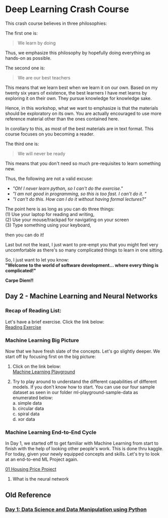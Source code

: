 # Deep Learning  Crash Course

This crash course believes in three philosophies:

The first one is:
> We learn by doing

Thus, we emphasize this philosophy by hopefully doing everything as hands-on as possible.

The second one is: 
> We are our best teachers

This means that we learn best when we learn it on our own. Based on my twenty six years of existence, the best learners I have met learns by exploring it on their own. They pursue knowledge for knowledge sake. 

Hence, in this workshop, what we want to emphasize is that the materials should be exploratory on its own. You are actually encouraged to use more reference material other than the ones contained here. 

In corollary to this, as most of the best materials are in text format. This course focuses on you becoming a reader. 

The third one is:
> We will never be ready

This means that you don't need so much pre-requisites to learn something new. 

Thus, the following are not a valid excuse:  
- *"Oh! I never learn python, so I can't do the exercise."*
- *"I am not good in programming, so this is too fast. I can't do it. "*
- *"I can't do this. How can I do it without having formal lectures?"*

The point here is as long as you can do three things:      
(1) Use your laptop for reading and writing,    
(2) Use your mouse/trackpad for navigating on your screen   
(3) Type something using your keyboard,    

then you can do it!

Last but not the least, I just want to pre-empt you that you might feel very uncomfortable as there's so many complicated things to learn in one sitting. 

So, I just want to let you know:   
**"Welcome to the world of software development... where every thing is complicated!"**

**Carpe Diem!!**

## Day 2 - Machine Learning and Neural Networks

### Recap of Reading List:

Let's have a brief exercise.  Click the link below:    
[Reading Exercise](https://docs.google.com/document/d/1aJrqm4d6oKwl1sIBSjnBMf2bspy99bYt53szzGQHBfE/edit?usp=sharing)

### Machine Learning Big Picture
Now that we have fresh slate of the concepts. Let's go slightly deeper. We start off by focusing first on the big picture:

1. Click on the link below:    
[Machine Learning Playground](http://ml-playground.com/#)


2. Try to play around to understand the different capabilities of different models. 
If you don't know how to start. You can use our four sample dataset as seen in our folder ml-playground-sample-data as enumerated below:    
    a.  simple data   
    b.  circular data   
    c.  spiral data   
    d.  xor data 

### Machine Learning End-to-End Cycle
In Day 1, we started off to get familiar with Machine Learning from start to finish with the help of looking other people's work. This is done thru kaggle.
For today, given your newly equipped concepts and skills. Let's try to look at an end-to-end ML Project again.

[01 Housing Price Project](01_regression.ipynb)




1. What is the neural network 

## Old Reference
### [Day 1: Data Science and Data Manipulation using Python](day-1/README.md)